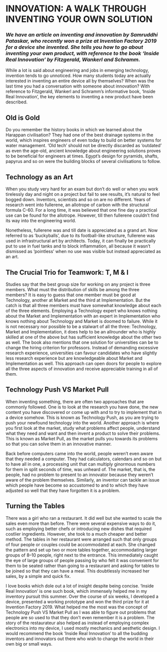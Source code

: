 # INNOVATION: A WALK THROUGH INVENTING YOUR OWN SOLUTION
### *We have an article on inventing and innovation by Samruddhi Pataskar, who recently won a prize at Invention Factory 2019 for a device she invented. She tells you how to  go  about  inventing  your  own  product,  with  reference  to  the  book  ‘Inside  Real  Innovation’ by Fitzgerald, Wankerl and Schramm.*


While  a  lot  is  said  about  engineering  and  jobs  in  emerging  technology,  invention  tends  to  go  unnoticed.  How  many  students  today  are  actually  interested  in  inventing  an  entire  device  all  by  themselves?  When  was  the  last  time  you  had  a  conversation with someone about innovation? With reference  to  Fitzgerald,  Wankerl  and  Schramm’s  informative book, ‘Inside Real Innovation’, the key elements  to  inventing  a  new  product  have  been  described.
## Old is Gold
Do you remember  the  history books in which we learned  about  the  Harappan  civilisation?  They  had one of the best drainage systems in the world, which inspires engineers of even today to build on better  systems  for  water  management.  ‘Old  tech’  should  not  be  directly  discarded  as  ‘outdated’  as  even  the  age-old,  ancient  knowledge  about  engineering  solutions  proves  to  be  beneficial  for  engineers  at  times.  Egypt’s  design  for  pyramids,  shafts, papyrus and so on were the building blocks of several civilisations to follow.
## Technology as an Art
When you study very hard for an exam but don’t do well or when you work tirelessly day and night on a project but fail to see results, it’s natural to feel bogged  down.  Inventors,  scientists  and  so  on  are  no different. Years of research went into fullerene, an allotrope of carbon with the structural formula C-60. For a long time, it was believed that one fine day a practical use can be found for the allotrope. However,  till  then  fullerene  couldn’t  find  its  way  into the engineering world.

Nonetheless,   fullerene   was and   till   date   is   appreciated  as  a  grand  art.  Now  referred  to  as  ‘buckyballs’,   due   to   its   football-like   structure,   fullerene   was   used   in   infrastructural   art   by   architects.  Today,  it  can  finally  be  practically  put  to use in fuel tanks and to block inflammation, all because it wasn’t dismissed as ‘pointless’ when no use was visible but instead appreciated as an art.
## The Crucial Trio for Teamwork: T, M & I
Studies  say  that  the  best  group  size  for  working  on  any  project  is  three  members.  What  must  the  distribution of skills be among the three members? It is easy to guess that one member must be good at  Technology,  another  at  Market  and  the  third  at  Implementation.  But  the  catch  is  that  all  three  members  must  have  somewhat  knowledge  about  each of the three elements. Employing a Technology expert  who  knows  nothing  about  the  Market  and  Implementation with an expert in Implementation who knows nothing about Technology and Market is doomed to failure. While it is not necessary nor possible to be a stalwart of all the three: Technology, Market and Implementation, it does help to be an allrounder who is highly skilled at one of the above but  has  sufficient  knowledge  about  the  other  two  as well.
The  book  also  mentions  that  one  solution  for  universities can be to change the hiring criterion for professors. Instead of demanding excessive research experience,   universities   can   favour   candidates   who have slightly less research experience but are knowledgeable about Market and Implementation as well. This approach can open doors for people to  explore  all  the  three  aspects  of  innovation  and  receive appreciable training in all of them.
## Technology Push VS Market Pull
When  inventing  something,  there  are  often  two  approaches  that  are  commonly  followed.  One  is  to  look  at  the  research  you  have  done,  the  new  content you have discovered or come up with and to  try  to  implement  that  in  a  device  somehow.  This  is  known  as  Technology  Push,  as  you  are  trying to push your newfound technology into the world.  Another  approach  is  where  you  first  look  at the market, study what problems affect people, understand  what  they  need  and  want  and  then  invent  a  product  to  solve  their  problems.  This  is  known  as  Market  Pull,  as  the  market  pulls  you  towards its problems so that you can solve them in an innovative manner.

Back before computers came into the world, people weren’t  even  aware  that  they  needed  a  computer.  They  had  calculators,  calendars  and  so  on  but  to  have all in one, a processing unit that can multiply ginormous  numbers  for  them  in  split  seconds  of  time,  was  unheard  of.  The  market,  that  is,  the  people, had no problem to present to an innovator because   they   weren’t   aware   of   the   problem   themselves.  Similarly,  an  inventor  can  tackle  an  issue which people have become so accustomed to and to which they have adjusted so well that they have forgotten it is a problem.
## Turning the Tables
There  was  a  girl  who  ran  a  restaurant.  It  did  well  but  she  wanted  to  scale  the  sales  even  more  than  before. There were several expensive ways to do it, such as employing better chefs or introducing new dishes that required costlier ingredients. However, she took to a much cheaper and better method.
The  tables  in  her  restaurant  were  arranged  such  that  only  groups  of  four  people  or  couples  could  be   accommodated   at   each.   She   changed   the   pattern  and  set  up  two  or  more  tables  together,  accommodating  larger  groups  of  8–10  people,  right next to the entrance. This immediately caught the  eye  of  large  groups  of  people  passing  by  who  felt it was convenient for them to be seated rather than  going  to  a  restaurant  and  asking  for  tables  to  be  joined  so  that  they  can  have  a  meal.  This  doubtlessly  increased  her  sales,  by  a  simple  and  quick fix.

I love books which dole out a lot of insight despite being concise. ‘Inside Real Innovation’ is one such book, which immensely helped me in my inventory pursuit this summer. Over the course of six weeks, I developed a device, presented a working prototype and won the third prize for it at Invention Factory 2019.  What  helped  me  the  most  was  the  concept  of Technology Push VS Market Pull as I was able to  figure  out  problems  that  people  are  so  used  to  that they don’t even remember it is a problem. The story of the restaurateur also helped as instead of employing  complex  electronics  into  my  device,  I  used mostly mechanics and aesthetic design. I would recommend  the  book  ‘Inside  Real  Innovation’  to  all the budding inventors and innovators out there who wish to change the world in their own big or small ways.